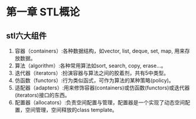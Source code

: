 # 第一章 STL概论

## stl六大组件

1. 容器（containers）:各种数据结构，如vector, list, deque, set, map, 用来存放数据。
2. 算法（algorithm）:各种常用算法如sort, search, copy, erase...。
3. 迭代器（iterators）:扮演容器与算法之间的胶着剂，共有5中类型。
4. 仿函数（functors）:行为类似函式，可作为算法的某种策略(policy)。
5. 适配器（adapters）:用来修饰容器(containers)或仿函数(functors)或迭代器(iterators)接口的东西。
6. 配置器（allocators）:负责空间配置与管理，配置器是一个实现了动态空间配置，空间管理，空间释放的class template。